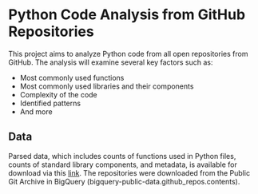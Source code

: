# Python Code Analysis from GitHub Repositories

This project aims to analyze Python code from all open repositories from GitHub. The analysis will examine several key factors such as:

- Most commonly used functions
- Most commonly used libraries and their components
- Complexity of the code
- Identified patterns
- And more

## Data

Parsed data, which includes counts of functions used in Python files, counts of standard library components, and metadata, is available for download via this [link](https://1drv.ms/f/s!AiaX8IGFD0w_iL4HSd7ClKP-Xr5cPw?e=vgZPOB). The repositories were downloaded from the Public Git Archive in BigQuery (bigquery-public-data.github_repos.contents).
